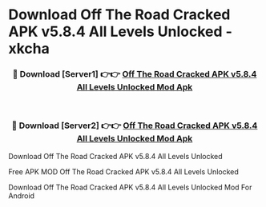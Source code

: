 # Download Off The Road Cracked APK v5.8.4 All Levels Unlocked - xkcha



<div align="center">
<h3>🔴 Download [Server1] 👉👉 <a href="https://momento.my/?title=Off_The_Road_Cracked_APK_v5.8.4_All_Levels_Unlocked">Off The Road Cracked APK v5.8.4 All Levels Unlocked Mod Apk</a></h3><br>

<h3>🔴 Download [Server2] 👉👉 <a href="https://momento.my/?title=Off_The_Road_Cracked_APK_v5.8.4_All_Levels_Unlocked">Off The Road Cracked APK v5.8.4 All Levels Unlocked Mod Apk</a></h3>
</div>



Download Off The Road Cracked APK v5.8.4 All Levels Unlocked 

Free APK MOD Off The Road Cracked APK v5.8.4 All Levels Unlocked 

Download Off The Road Cracked APK v5.8.4 All Levels Unlocked Mod For Android
